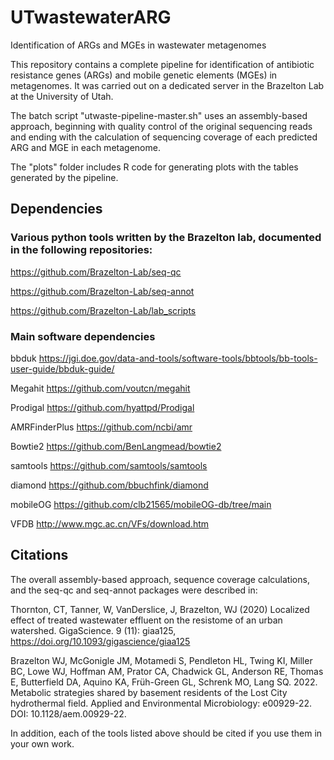 # UTwastewaterARG
Identification of ARGs and MGEs in wastewater metagenomes

This repository contains a complete pipeline for identification of antibiotic resistance genes (ARGs) and mobile genetic elements (MGEs) in metagenomes. It was carried out on a dedicated server in the Brazelton Lab at the University of Utah. 

The batch script "utwaste-pipeline-master.sh" uses an assembly-based approach, beginning with quality control of the original sequencing reads and ending with the calculation of sequencing coverage of each predicted ARG and MGE in each metagenome. 

The "plots" folder includes R code for generating plots with the tables generated by the pipeline.

## Dependencies
### Various python tools written by the Brazelton lab, documented in the following repositories:
https://github.com/Brazelton-Lab/seq-qc

https://github.com/Brazelton-Lab/seq-annot

https://github.com/Brazelton-Lab/lab_scripts

### Main software dependencies
bbduk https://jgi.doe.gov/data-and-tools/software-tools/bbtools/bb-tools-user-guide/bbduk-guide/

Megahit https://github.com/voutcn/megahit

Prodigal https://github.com/hyattpd/Prodigal

AMRFinderPlus https://github.com/ncbi/amr

Bowtie2 https://github.com/BenLangmead/bowtie2

samtools https://github.com/samtools/samtools

diamond https://github.com/bbuchfink/diamond

mobileOG https://github.com/clb21565/mobileOG-db/tree/main

VFDB http://www.mgc.ac.cn/VFs/download.htm


## Citations
The overall assembly-based approach, sequence coverage calculations, and the seq-qc and seq-annot packages were described in:

Thornton, CT, Tanner, W, VanDerslice, J, Brazelton, WJ (2020) Localized effect of treated wastewater effluent on the resistome of an urban watershed. GigaScience. 9 (11): giaa125, https://doi.org/10.1093/gigascience/giaa125

Brazelton WJ, McGonigle JM, Motamedi S, Pendleton HL, Twing KI, Miller BC, Lowe WJ, Hoffman AM, Prator CA, Chadwick GL, Anderson RE, Thomas E, Butterfield DA, Aquino KA, Früh-Green GL, Schrenk MO, Lang SQ. 2022. Metabolic strategies shared by basement residents of the Lost City hydrothermal field. Applied and Environmental Microbiology: e00929-22. DOI: 10.1128/aem.00929-22.

In addition, each of the tools listed above should be cited if you use them in your own work.
